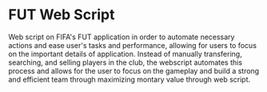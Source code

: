 # FUT Web Script
Web script on FIFA's FUT application in order to automate necessary actions and ease user's tasks and performance, allowing for users to focus on the important details of application. Instead of manually transfering, searching, and selling players in the club, the webscript automates this process and allows for the user to focus on the gameplay and build a strong and efficient team through maximizing montary value through web script. 
